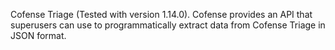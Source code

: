 Cofense Triage (Tested with version 1.14.0). Cofense provides an API that superusers can use to 
programmatically extract data from Cofense Triage in JSON format.